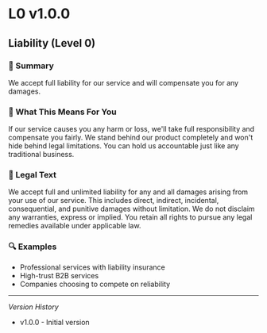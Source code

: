 # L0 v1.0.0

## Liability (Level 0)

### 📌 Summary
We accept full liability for our service and will compensate you for any damages.

### 👤 What This Means For You
If our service causes you any harm or loss, we'll take full responsibility and compensate you fairly. We stand behind our product completely and won't hide behind legal limitations. You can hold us accountable just like any traditional business.

### 📜 Legal Text
We accept full and unlimited liability for any and all damages arising from your use of our service. This includes direct, indirect, incidental, consequential, and punitive damages without limitation. We do not disclaim any warranties, express or implied. You retain all rights to pursue any legal remedies available under applicable law.

### 🔍 Examples
- Professional services with liability insurance
- High-trust B2B services
- Companies choosing to compete on reliability

---
*Version History*
- v1.0.0 - Initial version
